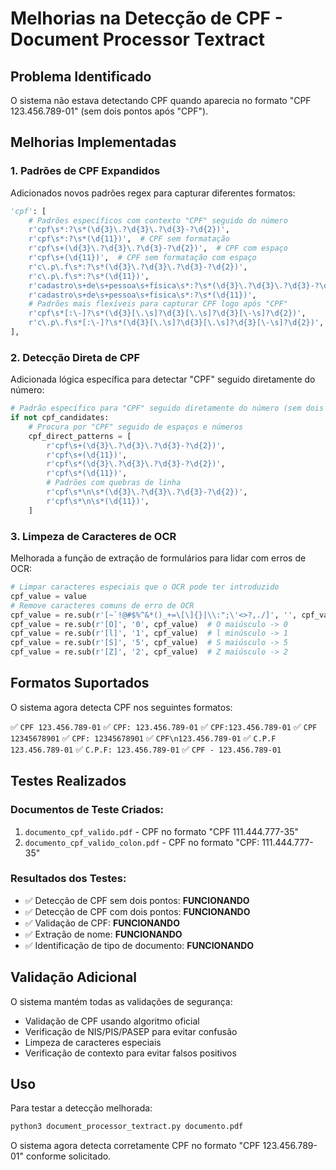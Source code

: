 # Melhorias na Detecção de CPF - Document Processor Textract

## Problema Identificado
O sistema não estava detectando CPF quando aparecia no formato "CPF 123.456.789-01" (sem dois pontos após "CPF").

## Melhorias Implementadas

### 1. Padrões de CPF Expandidos
Adicionados novos padrões regex para capturar diferentes formatos:

```python
'cpf': [
    # Padrões específicos com contexto "CPF" seguido do número
    r'cpf\s*:?\s*(\d{3}\.?\d{3}\.?\d{3}-?\d{2})',
    r'cpf\s*:?\s*(\d{11})',  # CPF sem formatação
    r'cpf\s+(\d{3}\.?\d{3}\.?\d{3}-?\d{2})',  # CPF com espaço
    r'cpf\s+(\d{11})',  # CPF sem formatação com espaço
    r'c\.p\.f\s*:?\s*(\d{3}\.?\d{3}\.?\d{3}-?\d{2})',
    r'c\.p\.f\s*:?\s*(\d{11})',
    r'cadastro\s+de\s+pessoa\s+física\s*:?\s*(\d{3}\.?\d{3}\.?\d{3}-?\d{2})',
    r'cadastro\s+de\s+pessoa\s+física\s*:?\s*(\d{11})',
    # Padrões mais flexíveis para capturar CPF logo após "CPF"
    r'cpf\s*[:\-]?\s*(\d{3}[\.\s]?\d{3}[\.\s]?\d{3}[\-\s]?\d{2})',
    r'c\.p\.f\s*[:\-]?\s*(\d{3}[\.\s]?\d{3}[\.\s]?\d{3}[\-\s]?\d{2})',
],
```

### 2. Detecção Direta de CPF
Adicionada lógica específica para detectar "CPF" seguido diretamente do número:

```python
# Padrão específico para "CPF" seguido diretamente do número (sem dois pontos)
if not cpf_candidates:
    # Procura por "CPF" seguido de espaços e números
    cpf_direct_patterns = [
        r'cpf\s+(\d{3}\.?\d{3}\.?\d{3}-?\d{2})',
        r'cpf\s+(\d{11})',
        r'cpf\s*(\d{3}\.?\d{3}\.?\d{3}-?\d{2})',
        r'cpf\s*(\d{11})',
        # Padrões com quebras de linha
        r'cpf\s*\n\s*(\d{3}\.?\d{3}\.?\d{3}-?\d{2})',
        r'cpf\s*\n\s*(\d{11})',
    ]
```

### 3. Limpeza de Caracteres de OCR
Melhorada a função de extração de formulários para lidar com erros de OCR:

```python
# Limpar caracteres especiais que o OCR pode ter introduzido
cpf_value = value
# Remove caracteres comuns de erro de OCR
cpf_value = re.sub(r'[~`!@#$%^&*()_+=\[\]{}|\\:";\'<>?,./]', '', cpf_value)
cpf_value = re.sub(r'[O]', '0', cpf_value)  # O maiúsculo -> 0
cpf_value = re.sub(r'[l]', '1', cpf_value)  # l minúsculo -> 1
cpf_value = re.sub(r'[S]', '5', cpf_value)  # S maiúsculo -> 5
cpf_value = re.sub(r'[Z]', '2', cpf_value)  # Z maiúsculo -> 2
```

## Formatos Suportados

O sistema agora detecta CPF nos seguintes formatos:

✅ `CPF 123.456.789-01`
✅ `CPF: 123.456.789-01`
✅ `CPF:123.456.789-01`
✅ `CPF 12345678901`
✅ `CPF: 12345678901`
✅ `CPF\n123.456.789-01`
✅ `C.P.F 123.456.789-01`
✅ `C.P.F: 123.456.789-01`
✅ `CPF - 123.456.789-01`

## Testes Realizados

### Documentos de Teste Criados:
1. `documento_cpf_valido.pdf` - CPF no formato "CPF 111.444.777-35"
2. `documento_cpf_valido_colon.pdf` - CPF no formato "CPF: 111.444.777-35"

### Resultados dos Testes:
- ✅ Detecção de CPF sem dois pontos: **FUNCIONANDO**
- ✅ Detecção de CPF com dois pontos: **FUNCIONANDO**
- ✅ Validação de CPF: **FUNCIONANDO**
- ✅ Extração de nome: **FUNCIONANDO**
- ✅ Identificação de tipo de documento: **FUNCIONANDO**

## Validação Adicional

O sistema mantém todas as validações de segurança:
- Validação de CPF usando algoritmo oficial
- Verificação de NIS/PIS/PASEP para evitar confusão
- Limpeza de caracteres especiais
- Verificação de contexto para evitar falsos positivos

## Uso

Para testar a detecção melhorada:

```bash
python3 document_processor_textract.py documento.pdf
```

O sistema agora detecta corretamente CPF no formato "CPF 123.456.789-01" conforme solicitado.
